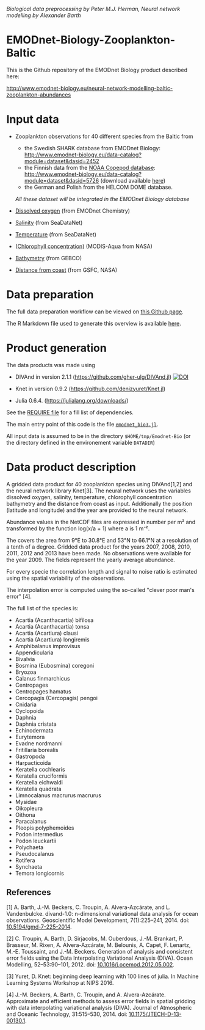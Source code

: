 *Biological data preprocessing by Peter M.J. Herman, Neural network modelling by Alexander Barth*

# EMODnet-Biology-Zooplankton-Baltic

This is the Github repository of the EMODnet Biology product described here:

http://www.emodnet-biology.eu/neural-network-modelling-baltic-zooplankton-abundances

#  Input data

* Zooplankton observations for 40 different species from the Baltic from
    * the Swedish SHARK database from EMODnet Biology: http://www.emodnet-biology.eu/data-catalog?module=dataset&dasid=2452
    * the Finnish data from the [NOAA Copepod database](https://www.st.nmfs.noaa.gov/copepod/): http://www.emodnet-biology.eu/data-catalog?module=dataset&dasid=5726 (download available [here](https://www.st.nmfs.noaa.gov/copepod/data/fi-05101/copepod__fi-05101.zip))
    * the German and Polish from the HELCOM DOME database.
    
    *All these dataset will be integrated in the EMODnet Biology database*
* [Dissolved oxygen](http://www.emodnet-chemistry.eu/products/catalogue#/metadata/087a72c0-c243-11e8-bac2-5ce0c5469bc7) (from EMODnet Chemistry)
* [Salinity](https://www.seadatanet.org/Products#/metadata/bf35a7c5-c843-4a23-8040-07ddcf3d8e71) (from SeaDataNet)
* [Temperature](https://www.seadatanet.org/Products#/metadata/bf35a7c5-c843-4a23-8040-07ddcf3d8e71) (from SeaDataNet)
* ([Chlorophyll concentration](https://oceancolor.gsfc.nasa.gov/l3/)) (MODIS-Aqua from NASA)
* [Bathymetry](https://www.gebco.net/) (from GEBCO)
* [Distance from coast](https://gcmd.nasa.gov/KeywordSearch/Metadata.do?Portal=idn_ceos&KeywordPath=%5BData_Center%3A+Short_Name%3D%27PacIOOS%27%5D&OrigMetadataNode=GCMD&EntryId=dist2coast_1deg&MetadataView=Full&MetadataType=0&lbnode=mdlb1) (from GSFC, NASA)

# Data preparation
The full data preparation workflow can be viewed on [this Github page](https://github.com/EMODnet/EMODnet-Biology-Zooplankton-Baltic/blob/master/BaltizZPprepData.pdf).

The R Markdown file used to generate this overview is available [here](https://github.com/EMODnet/EMODnet-Biology-Zooplankton-Baltic/blob/master/BaltizZPprepData.Rmd).

# Product generation

The data products was made using

* DIVAnd in version 2.1.1 (https://github.com/gher-ulg/DIVAnd.jl) [![DOI](https://zenodo.org/badge/DOI/10.5281/zenodo.1466985.svg)](https://doi.org/10.5281/zenodo.1466985)

* Knet in version 0.9.2 (https://github.com/denizyuret/Knet.jl)
* Julia 0.6.4. (https://julialang.org/downloads/)

See the [REQUIRE file](https://github.com/EMODnet/EMODnet-Biology-Zooplankton-Baltic/blob/master/REQUIRE) for a fill list of dependencies.

The main entry point of this code is the file [`emodnet_bio3.jl`](https://github.com/EMODnet/EMODnet-Biology-Zooplankton-Baltic/blob/master/src/emodnet_bio3.jl).

All input data is assumed to be in the directory `$HOME/tmp/Emodnet-Bio` (or the directory defined in the environement variable `DATADIR`)

# Data product description

A gridded data product for 40 zooplankton species using DIVAnd[1,2] and the neural network library Knet[3]. The neural network uses the variables dissolved oxygen, salinity, temperature, chlorophyll concentration bathymetry and the distance from coast as input. Additionally the position (latitude and longitude) and the year are provided to the neural network.

Abundance values in the NetCDF files are expressed in number per m² and transformed by the function log(x/a + 1) where a is 1 m⁻².

The covers the area from  9°E to 30.8°E and 53°N to 66.1°N at a resolution of a tenth of a degree. Gridded data product for the years 2007, 2008, 2010, 2011, 2012 and 2013 have been made. No observations were available for the year 2009. The fields represent the yearly average abundance.

For every specie the correlation length and signal to noise ratio is estimated using the spatial variability of the observations.

The interpolation error is computed using the so-called "clever poor man's error" [4].


The full list of the species is:
* Acartia (Acanthacartia) bifilosa
* Acartia (Acanthacartia) tonsa
* Acartia (Acartiura) clausi
* Acartia (Acartiura) longiremis
* Amphibalanus improvisus
* Appendicularia
* Bivalvia
* Bosmina (Eubosmina) coregoni
* Bryozoa
* Calanus finmarchicus
* Centropages
* Centropages hamatus
* Cercopagis (Cercopagis) pengoi
* Cnidaria
* Cyclopoida
* Daphnia
* Daphnia cristata
* Echinodermata
* Eurytemora
* Evadne nordmanni
* Fritillaria borealis
* Gastropoda
* Harpacticoida
* Keratella cochlearis
* Keratella cruciformis
* Keratella eichwaldi
* Keratella quadrata
* Limnocalanus macrurus macrurus
* Mysidae
* Oikopleura
* Oithona
* Paracalanus
* Pleopis polyphemoides
* Podon intermedius
* Podon leuckartii
* Polychaeta
* Pseudocalanus
* Rotifera
* Synchaeta
* Temora longicornis


## References

[1] A. Barth, J.-M. Beckers, C. Troupin, A. Alvera-Azcárate, and L. Vandenbulcke. divand-1.0: n-dimensional variational data analysis for ocean observations. Geoscientific Model Development, 7(1):225–241, 2014. doi: [10.5194/gmd-7-225-2014](https://doi.org/10.5194/gmd-7-225-2014).

[2] C. Troupin, A. Barth, D. Sirjacobs, M. Ouberdous, J.-M. Brankart, P. Brasseur, M. Rixen, A. Alvera-Azcárate, M. Belounis, A. Capet, F. Lenartz, M.-E. Toussaint, and J.-M. Beckers. Generation of analysis and consistent error fields using the Data Interpolating Variational Analysis (DIVA). Ocean Modelling, 52–53:90–101, 2012. doi: [10.1016/j.ocemod.2012.05.002](https://doi.org/10.1016/j.ocemod.2012.05.002).

[3] Yuret, D. Knet: beginning deep learning with 100 lines of julia. In Machine Learning Systems Workshop at NIPS 2016.

[4] J.-M. Beckers, A. Barth, C. Troupin, and A. Alvera-Azcárate. Approximate and efficient methods to assess error fields in spatial gridding with data interpolating variational analysis (DIVA). Journal of Atmospheric and Oceanic Technology, 31:515–530, 2014. doi: [10.1175/JTECH-D-13-00130.1](https://doi.org/10.1175/JTECH-D-13-00130.1).



<!--
Link to "Baltic Zooplankton Data Preparation" from Peter M.J. Herman and Lisa Sundqvist
# Link to data products

* within EMODnet geoviewer
* As netCDF: https://dox.ulg.ac.be/index.php/s/GTjQHky8I5zSHLF/download (to be transferred to VLIZ server)
-->

